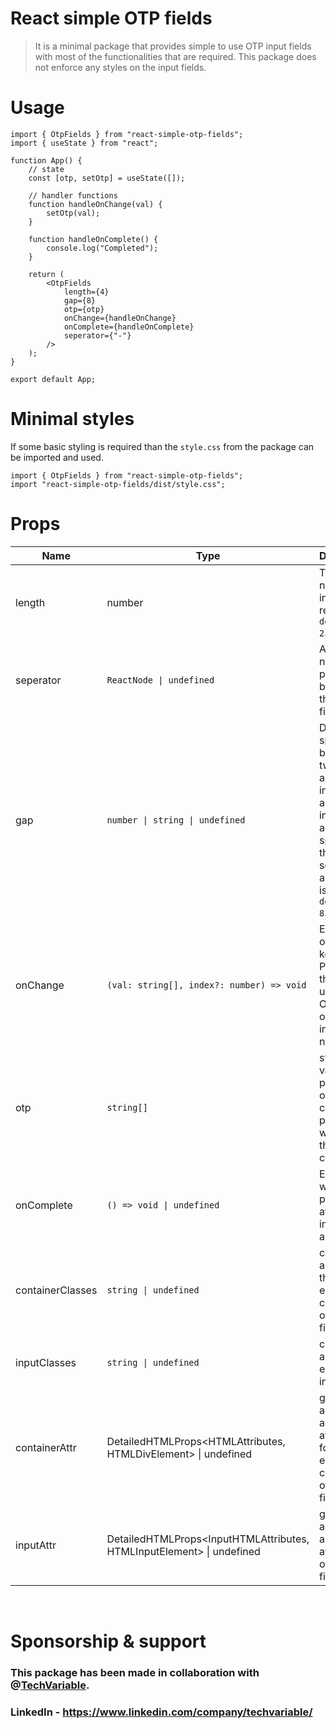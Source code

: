 # React simple OTP fields

> It is a minimal package that provides simple to use OTP input fields with most of the functionalities that are required. This package does not enforce any styles on the input fields.

# Usage

```tsx
import { OtpFields } from "react-simple-otp-fields";
import { useState } from "react";

function App() {
    // state
    const [otp, setOtp] = useState([]);

    // handler functions
    function handleOnChange(val) {
        setOtp(val);
    }

    function handleOnComplete() {
        console.log("Completed");
    }

    return (
        <OtpFields 
            length={4} 
            gap={8} 
            otp={otp} 
            onChange={handleOnChange} 
            onComplete={handleOnComplete}
            seperator={"-"}
        />
    );
}

export default App;
```

# Minimal styles

If some basic styling is required than the `style.css` from the package can be imported and used.

```tsx
import { OtpFields } from "react-simple-otp-fields";
import "react-simple-otp-fields/dist/style.css";
```

# Props

| Name | Type | Description |
|-----------------|-----------------|-----------------|
| length | number | The number of input fields required, `default = 2`. |
| seperator | `ReactNode \| undefined` | A react node placed between the input fields.
| gap | `number \| string \| undefined` | Defines the space between two adjacent input fields also takes into account the spacing for the seperator if a seperator is provided, `default = 8`.  |
| onChange | `(val: string[], index?: number) => void` | Executes on every keystroke. Provides the updated OTP and an optional index number. |
| otp | `string[]` | state variable passed onto the component props that wil reflect the latest change. |
| onComplete | `() => void \| undefined` | Executes when passed, after all the input fields are filled. |
| containerClasses | `string \| undefined` | classnames applied to the enclosing container of the input fields. |
| inputClasses | `string \| undefined` | classnames applied to each of the input fields. |
| containerAttr | DetailedHTMLProps<HTMLAttributes<HTMLDivElement>,  HTMLDivElement> \| undefined | gives access to all the attributes for the enclosing container of the input fields. |
| inputAttr | DetailedHTMLProps<InputHTMLAttributes<HTMLInputElement>, HTMLInputElement> \| undefined | gives access to all the attributes of a input field. |

<br />

# Sponsorship & support 

### This package has been made in collaboration with @[TechVariable](https://techvariable.com/).

### LinkedIn - https://www.linkedin.com/company/techvariable/
